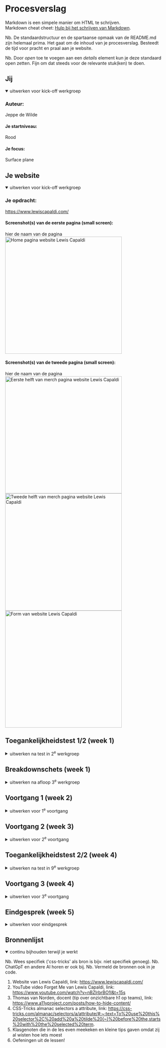 # Procesverslag
Markdown is een simpele manier om HTML te schrijven.  
Markdown cheat cheet: [Hulp bij het schrijven van Markdown](https://github.com/adam-p/markdown-here/wiki/Markdown-Cheatsheet).

Nb. De standaardstructuur en de spartaanse opmaak van de README.md zijn helemaal prima. Het gaat om de inhoud van je procesverslag. Besteedt de tijd voor pracht en praal aan je website.

Nb. Door *open* toe te voegen aan een *details* element kun je deze standaard open zetten. Fijn om dat steeds voor de relevante stuk(ken) te doen.





## Jij

<details open>
  <summary>uitwerken voor kick-off werkgroep</summary>

  ### Auteur:
  Jeppe de Wilde

  #### Je startniveau:
  Rood

  #### Je focus:
  Surface plane
 
</details>





## Je website

<details open>
  <summary>uitwerken voor kick-off werkgroep</summary>

  ### Je opdracht:
  https://www.lewiscapaldi.com/

  #### Screenshot(s) van de eerste pagina (small screen): 
  hier de naam van de pagina  
  <img src="readme-images/lewishome.png" width="375px" alt="Home pagina website Lewis Capaldi">

  #### Screenshot(s) van de tweede pagina (small screen):
  hier de naam van de pagina  
  <img src="readme-images/lewismerch1.png" width="375px" alt="Eerste helft van merch pagina website Lewis Capaldi">
  <img src="readme-images/lewismerch2.png" width="375px" alt="Tweede helft van merch pagina website Lewis Capaldi">
  <img src="readme-images/lewisform.jpg" width="375px" alt="Form van website Lewis Capaldi">
 
</details>



## Toegankelijkheidstest 1/2 (week 1)

<details>
  <summary>uitwerken na test in 2<sup>e</sup> werkgroep</summary>

  Ingescande toegankelijkheidstest is te vinden bij toegankelijkheidstest 2/2.

  ### Bevindingen
  - Pagina's hebben geen unieke titels
  - Pagina's hebben geen heading elementen
  - Er is geen keyboard focus
  - Nav links op mobiele weergave zijn klein en verspreid, hierdoor zijn deze niet makkelijk aan te klikken
  - Links in de footer staan te dicht op op elkaar
  - Img elementen hebben geen alt
  - Geen a elementen voor links
  - Links zijn niet te herkennen als links
  - Er is geen skip link
  - Links die een nieuw tablad openen zonder dat dat van tevoren duidelijk is
  - Geen light/dark mode
  - Geen high-contrast mode
  - Animaties veranderen niet bij prefers-reduced-motion media query
  - Kleur contrast is niet goed genoeg bij normale tekst, icons en tekst die een afbeelding overlapt
  - geen custom ::selection colors

</details>



## Breakdownschets (week 1)

<details>
  <summary>uitwerken na afloop 3<sup>e</sup> werkgroep</summary>

  ### de hele pagina: 
  <img src="/readme-images/breakdownschets.png" width="375px" alt="breakdown van beide pagina's">

  ### dynamisch deel (bijv menu): 
  <img src="readme-images/breakdownschets_menu.png" width="375px" alt="breakdown van menu">

</details>





## Voortgang 1 (week 2)

<details>
  <summary>uitwerken voor 1<sup>e</sup> voortgang</summary>

  ### Stand van zaken
  eigenlijk gaat het over het algemeen best goed. Ik begrijp alle oefeningen en kom hier goed doorheen.
  we zijn natuurlijk nog niet echt begonnen met de website, op de eerste html na, dus over die voortgang valt nog niet heel veel te zeggen.


  ### Agenda voor meeting

  | Sabrina        | Rafi               | Jeppe        | 
  | ---            | ---                | ---          | 
  | Q's eigen code | copyright/bronnen? | achtergronden|        


  ### Verslag van meeting

  - taal bovenin html veranderen
  - title veranderen
  - elke a in de nav een li eromheen
  - tip over de achtergrond: dowloaden vanuit inspector en in de html of css zetten (kan beide)

</details>





## Voortgang 2 (week 3)

<details>
  <summary>uitwerken voor 2<sup>e</sup> voortgang</summary>

  ### Stand van zaken
  Ik begon hier goed op gang te komen en mijn website maakte aardig vaart. Het grootste deel stond hier eigenlijk al. Wat ik nog moet doen zijn eigenlijk alleen 
  de surface plane, zoals animaties, en vette dingen, zoals een werkende dropdown selector en een verborgen zoekbalk. Wat ik tot nu toe het lastigst vond waren de foto's als 
  achtergrond op de homepagina. Het was even flink aanklooien en vanalles proberen tot die netjes stonden en op de achtergrond scrollbaar waren. Ook heb ik nog best lopen       
  priegelen met het positioneren van de nav elementen, maar uiteindelijk is dit wel gelukt.


  ### Agenda voor meeting

  | Sabrina        | Ravi            | Jeppe                                 | 
  | ---            | ---             | ---                                   | 
  | Q's eigen code | Q's eigen code  | Nav links waar geen pagina van is?    | 
  | -              | -               | Mag 2 styles pagina's?                | 

  ### Verslag van meeting

  - alle linkjes naar je 2e pagina laten gaan
  - merch pagina section article ipv div section
  - 2 styles pagina's is prima voor mij


</details>



## Toegankelijkheidstest 2/2 (week 4)

<details>
  <summary>uitwerken na test in 9<sup>e</sup> werkgroep</summary>

  <img src="/readme-images/testp1.jpg" width="375px" alt="toegankelijkheidstest pagina 1">
  <img src="/readme-images/testp2.jpg" width="375px" alt="toegankelijkheidstest pagina 2">
  <img src="/readme-images/testp3.jpg" width="375px" alt="toegankelijkheidstest pagina 3">
  <img src="/readme-images/testp4.jpg" width="375px" alt="toegankelijkheidstest pagina 4">
  <img src="/readme-images/testp5.jpg" width="375px" alt="toegankelijkheidstest pagina 5">

  ### Bevindingen
  Verbeteringen
  - Elke pagina heeft nu een unieke titel (verbetering)
  - Focus is nu wel zichtbaar bij tab (verbetering)
  - Navigatie op mobiel was lastig omdat de nav elementen op het home scherm te klein waren, dat is nu niet meer (verbetering)
  - Er waren geen headings om nieuwe content te introduceren, die zijn er nu wel (verbetering)
  - Images hadden geen alt tekst, nu wel (verbetering)
  - Er wordt nu a gebruikt voor links (verbetering)
  - Links zijn te herkennen als links (verbetering)
  - Niet meer naar een ander tablad zonder dat dat van tevoren duidelijk is (verbetering)
  - Slechte contrast in kleur is op alle vlakken verbeterd (verbetering)

  Verbeterpunten
  - De headings op de home pagina gaan met screenreader niet op volgorde van boven naar beneden (verbeterpunt)
  - Er is nog geen skip link (verbeterpunt)
  - Er is nog geen light/dark mode of high contrast mode supported (verberpunt)
  - Animaties luisteren niet naar prefers-reduced-motion media query (verbeterpunt)

</details>




## Voortgang 3 (week 4)

<details>
  <summary>uitwerken voor 3<sup>e</sup> voortgang</summary>

  ### Stand van zaken
  Ik had hier wel wat verder gepriegeld aan de site en had onder andere gewerkt aan een zoekbalk die verschijnt nadat er op het icoontje van een vergrootglas
  wordt geklikt. Ik vond dit lastiger dan verwacht, maar uiteindelijk was de code ook juist wel weer heel logisch. Ik heb dit gedaan met javascript. Er waren nog wel wat dingen 
  waar ik tegenaan liep. Ik kreeg het namelijk niet voor elkaar om de zoekbalk over de rest van de header heen te krijgen, terwijl ik wel de order had veranderd.
  

  ### Agenda voor meeting
  samen met je groepje opstellen

  | Sabrina        | Ravi            | Jeppe                                                | 
  | ---            | ---             | ---                                                  | 
  | Q's eigen code | Q's eigen code  | Zoekbalk wil niet over de rest van de header heen    | 
  | -              | -               | Footer op de home pagina blijft niet staan           | 


  ### Verslag van meeting
  
  - Ik ben geholpen met het oplossen van de problemen met de zoekbalk en de footer door de studentassistente.

</details>





## Eindgesprek (week 5)

<details>
  <summary>uitwerken voor eindgesprek</summary>

  ### Je uitkomst - karakteristiek screenshots:
  <img src="readme-images/def_lewishome.png" width="375px" alt="uitomst opdracht, home">
  <img src="readme-images/def_lewismerch.png" width="375px" alt="uitomst opdracht, merch">
  <img src="readme-images/def_lewisform.png" width="375px" alt="uitomst opdracht, form">


  ### Dit ging goed/Heb ik geleerd: 
  
  Ik ben erg trots op het dropdown menu dat ik heb gemaakt met de verschillende valuta, en dat deze valuta bij de webshopitems ook echt       reageren en aanpassen als er iets wordt gekozen in de dropdown.
  <img src="readme-images/top_dropdown.png" width="375px" alt="top dropdown">

  Het hamburger menu op de merch pagina vind ik ook heel gaaf, het was uiteindelijk minder lastig dan ik dacht!
  <img src="readme-images/top_hamburgermenu.png" width="375px" alt="top hamburger menu">

  De video op mijn home pagina, die pas verschijnt als er op "watch video" wordt geklikt vind ik ook heel gaaf. Dit ging ook best makkelijk. Het bestand was eerst wel veel te groot (schermopname, mp4) dus ik heb geprobeerd de video te embedden vanuit youtube. Op een of andere manier bleef de video foutmeldingen geven dus toen heb ik het mp4 bestand gecomprimeert tot het klein genoeg was. Dit heeft helaas wel de kwaliteit flink verminderd.
  <img src="readme-images/top_hiddenvideo.png" width="375px" alt="top hidden video">


  ### Dit was lastig/Is niet gelukt:

  Na het eerste eindgesprek kreeg ik de feedback om de verschijnende zoekbalk niet met javascript te doen, maar met een label en een focusstate. Ik ben hier een flinke tijd mee bezig geweest en het verschijnen van de zoekbalk lukte wel, maar het verschijnen van de zoekbalk bleef de overige content in de header verschuiven, wat ik ook probeerde. Dit is dus helaas niet gegaan zoals ik wilde. Ik heb de zoekbalk toen terugveranderd naar de oorspronkelijke zoekbalk met javascript code.

  <img src="readme-images/htmlzoekbalk.png" width="375px" alt="bummer html zoekbalk">
  <img src="readme-images/csszoekbalk.png" width="375px" alt="bummer css zoekbalk">
  <img src="readme-images/beforeclickzoekbalk.png" width="375px" alt="bummer zoekbalk voor klikken op zoek-icoon">
  <img src="readme-images/afterclickzoekbalk.png" width="375px" alt="bummer zoekbalk na klikken op zoek-icoon">
  <img src="readme-images/overflowzoekbalk.png" width="375px" alt="bummer overflow na verschijnen zoekbalk">

</details>


## Bronnenlijst

<details open>
  <summary>continu bijhouden terwijl je werkt</summary>

  Nb. Wees specifiek ('css-tricks' als bron is bijv. niet specifiek genoeg). 
  Nb. ChatGpT en andere AI horen er ook bij.
  Nb. Vermeld de bronnen ook in je code.

  1. Website van Lewis Capaldi, link: https://www.lewiscapaldi.com/
  2. YouTube video Forget Me van Lewis Capaldi, link: https://www.youtube.com/watch?v=nBZlrbrBO1I&t=15s  
  2. Thomas van Norden, docent (tip over onzichtbare h1 op teams), link: https://www.a11yproject.com/posts/how-to-hide-content/ 
  3. CSS-Tricks almanac selectors a attribute, link: https://css-tricks.com/almanac/selectors/a/attribute/#:~:text=To%20use%20this%20selector%2C%20add%20a%20tilde%20(~)%20before%20the,starts%20with%20the%20selected%20term. 
  4. Klasgenoten die in de les even meekeken en kleine tips gaven omdat zij al wisten hoe iets moest
  5. Oefeningen uit de lessen!

</details>